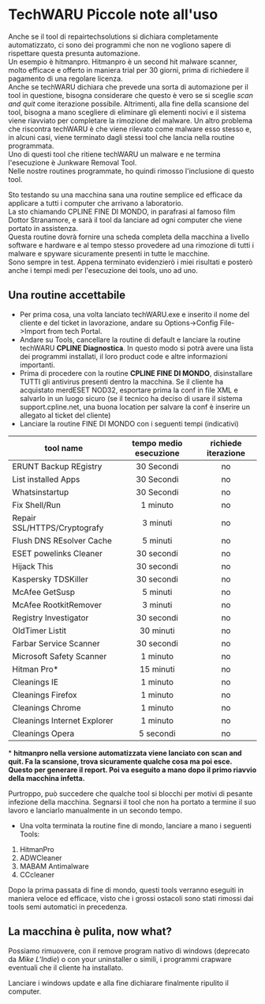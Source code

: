 # TechWARU Piccole note all'uso

Anche se il tool di repairtechsolutions si dichiara completamente automatizzato, ci sono dei programmi che non ne vogliono sapere di rispettare questa presunta automazione.        
Un esempio è hitmanpro. Hitmanpro è un second hit malware scanner, molto efficace e offerto in maniera trial per 30 giorni, prima di richiedere il pagamento di una regolare licenza.       
Anche se techWARU dichiara che prevede una sorta di automazione per il tool in questione, bisogna considerare che questo è vero se si sceglie _scan and quit_ come iterazione possibile. Altrimenti, alla fine della scansione del tool, bisogna a mano scegliere di eliminare gli elementi nocivi e il sistema viene riavviato per completare la rimozione del malware. 
Un altro problema che riscontra techWARU è che viene rilevato come malware esso stesso e, in alcuni casi, viene terminato dagli stessi tool che lancia nella routine programmata.           
Uno di questi tool che ritiene techWARU un malware e ne termina l'esecuzione è Junkware Removal Tool.          
Nelle nostre routines programmate, ho quindi rimosso l'inclusione di questo tool.           

Sto testando su una macchina sana una routine semplice ed efficace da applicare a tutti i computer che arrivano a laboratorio.              
La sto chiamando  CPLINE FINE DI MONDO, in parafrasi al famoso film Dottor Stranamore, e sarà il tool da lanciare ad ogni computer che viene portato in assistenza.                 
Questa routine dovrà fornire una scheda completa della macchina a livello software e hardware e al tempo stesso provedere ad una rimozione di tutti i malware e spyware sicuramente presenti in tutte le macchine.          
Sono sempre in test. Appena terminato evidenzierò i miei risultati e posterò anche i tempi medi per l'esecuzione dei tools, uno ad uno. 

## Una routine accettabile 

- Per prima cosa, una volta lanciato techWARU.exe e inserito il nome del cliente e del ticket in lavorazione, andare su Options->Config File->Import from tech Portal. 
- Andare su Tools, cancellare la routine di default e lanciare la routine techWARU **CPLINE Diagnostica**. In questo modo si potrà avere una lista dei programmi installati, il loro product code e altre informazioni importanti. 
- Prima di procedere con la routine **CPLINE FINE DI MONDO**, disinstallare TUTTI gli antivirus presenti dentro la macchina. Se il cliente ha acquistato merdESET NOD32, esportare prima la conf in file XML e salvarlo in un luogo sicuro (se il tecnico ha deciso di usare il sistema support.cpline.net, una buona location per salvare la conf è inserire un allegato al ticket del cliente)
- Lanciare la routine FINE DI MONDO con i seguenti tempi (indicativi)

| tool name | tempo medio esecuzione | richiede iterazione |            
| --------------| :---------------------------------:| :------------------------: |
| ERUNT Backup REgistry  | 30 Secondi | no |
| List installed Apps  | 30 Secondi | no |
| Whatsinstartup  | 30 Secondi | no |
| Fix Shell/Run  | 1 minuto | no |
| Repair SSL/HTTPS/Cryptografy  | 3 minuti | no |
| Flush DNS REsolver Cache  | 5 minuti | no |
| ESET powelinks Cleaner  | 30 secondi | no |
| Hijack This  | 30 secondi | no |
| Kaspersky TDSKiller  | 30 secondi | no |
| McAfee GetSusp | 5 minuti | no |
| McAfee RootkitRemover  | 3 minuti | no |
| Registry Investigator | 30 secondi | no |
| OldTimer Listit  | 30 minuti | no |
| Farbar Service Scanner  | 30 secondi | no |
| Microsoft Safety Scanner | 1 minuto | no | 
| Hitman Pro* | 15 minuti | no | 
| Cleanings IE | 1 minuto | no |
| Cleanings Firefox | 1 minuto | no |
| Cleanings Chrome | 1 minuto | no |
| Cleanings Internet Explorer| 1 minuto | no |
| Cleanings Opera | 5 secondi | no |

\* **hitmanpro nella versione automatizzata viene lanciato con scan and quit. Fa la scansione, trova sicuramente qualche cosa ma poi esce. Questo per generare il report. Poi va eseguito a mano dopo il primo riavvio della macchina infetta.**                                         

Purtroppo, può succedere che qualche tool si blocchi per motivi di pesante infezione della macchina. Segnarsi il tool che non ha portato a termine il suo lavoro e lanciarlo manualmente in un secondo tempo. 

- Una volta terminata la routine fine di mondo, lanciare a mano i seguenti Tools: 
1. HitmanPro
2. ADWCleaner
3. MABAM Antimalware
4. CCcleaner

Dopo la prima passata di fine di mondo, questi tools verranno eseguiti in maniera veloce ed efficace, visto che i grossi ostacoli sono stati rimossi dai tools semi automatici in precedenza. 

## La macchina è pulita, now what? 

Possiamo rimuovere, con il remove program nativo di windows (deprecato da *Mike L'Indie*) o con your uninstaller o simili, i programmi crapware eventuali che il cliente ha installato.  

Lanciare i windows update e alla fine dichiarare finalmente ripulito il computer. 
